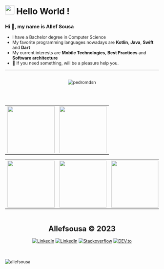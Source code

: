 

<h1><img src="https://emojis.slackmojis.com/emojis/images/1531849430/4246/blob-sunglasses.gif?1531849430" width="30"/> Hello World ! </h1>

### Hi 👋, my name is Allef Sousa

- I have a Bachelor degree in Computer Science
- My favorite programming languages nowadays are **Kotlin**, **Java**, **Swift** and **Dart**
- My current interests are **Mobile Technologies**, **Best Practices** and **Software architecture**
- 💬 If you need something, will be a pleasure help you.
---
<br/>
<div align="center"><img align="center" src="http://github-readme-streak-stats.herokuapp.com?user=allefsousa&theme=github_dark&date_format=j%20M%5B%20Y%5D" alt="pedromdsn" /></div>
<br/>
<br/>

<div align="center"><br>

<table>
    <tr><td><img height="154em" src="https://github-profile-summary-cards.vercel.app/api/cards/profile-details?username=allefsousa&theme=github_dark"/></td><td>
    <img height="154em" src="https://github-profile-summary-cards.vercel.app/api/cards/productive-time?username=allefsousa&theme=github_dark"/></td></tr>
  </table>
  
  <table>
    <tr><td><img height="154em" src="https://github-profile-summary-cards.vercel.app/api/cards/most-commit-language?username=allefsousa&theme=github_dark"/></td><td>
    <img height="154em" src="https://github-profile-summary-cards.vercel.app/api/cards/repos-per-language?username=allefsousa&theme=github_dark"/></td><td>
    <img height="154em" src="https://github-profile-summary-cards.vercel.app/api/cards/stats?username=allefsousa&theme=github_dark"/></td></tr>
  </table>
  
  </div>


<br/>
<br/>
<div align="center">
<strong>
  <font size="+2" style="font">
  Allefsousa © 2023
  </font>
</strong>
</div>
<br/>
<div align="center">
<a href="https://www.linkedin.com/in/allef-sousa" target="_blank"><img src="https://img.shields.io/badge/LinkedIn-%230077B5.svg?&style=flat-square&logo=linkedin&logoColor=white" alt="LinkedIn"></a>
<a href="https://www.twitter.com/Allefsousa01" target="_blank"><img src="https://img.shields.io/badge/Twitter-%230077B5.svg?&style=flat-square&logo=twitter&logoColor=white" alt="LinkedIn"></a>
<a href="https://stackoverflow.com/users/7396615" target="_blank"><img src="https://img.shields.io/badge/-Stackoverflow-4CA143?style=flat-square&logo=Stackoverflow&logoColor=white" alt="Stackoverflow"></a>
<a href="https://dev.to/allefsousa" target="_blank"><img src="https://img.shields.io/badge/DEV-%230A0A0A.svg?&style=flat-square&logo=DEV.to&logoColor=white" alt="DEV.to"></a>
<br/>
<br/>

</div>


<br/>
<br/>
 <img src="https://komarev.com/ghpvc/?username=allefsousa&style=flat" alt="allefsousa" />



  









